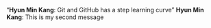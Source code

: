 “**Hyun Min Kang**: Git and GitHub has a step learning curve”
**Hyun Min Kang**: This is my second message

